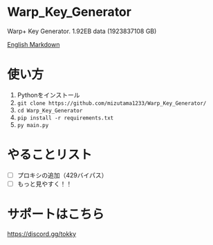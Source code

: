 # Warp_Key_Generator
Warp+ Key Generator. 1.92EB data (1923837108 GB)

[English Markdown](https://github.com/mizutama1233/Warp_Key_Generator/blob/main/README_eng.md)

# 使い方
1. Pythonをインストール
2. `git clone https://github.com/mizutama1233/Warp_Key_Generator/`
3. `cd Warp_Key_Generator`
4. `pip install -r requirements.txt`
5. `py main.py`

# やることリスト
- [ ] プロキシの追加（429バイパス）
- [ ] もっと見やすく！！

# サポートはこちら
https://discord.gg/tokky

